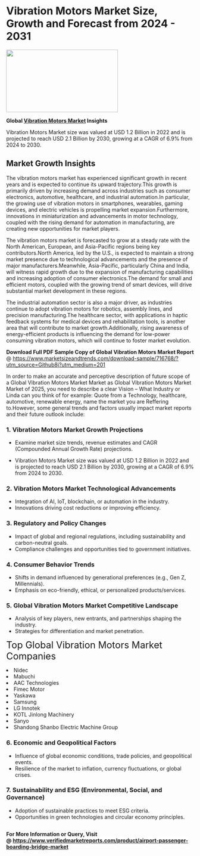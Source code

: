 <H1>Vibration Motors Market Size, Growth and Forecast from 2024 - 2031</H1><img class="aligncenter size-medium wp-image-584254" src="https://thirdeyenews.in/wp-content/uploads/2024/09/Global-Market-Research-300x168.jpeg" alt="" width="300" height="168" /><p><strong>Global&nbsp;<a href="https://www.marketsizeandtrends.com/download-sample/716768/?utm_source=Github8j?utm_medium=201">Vibration Motors Market</a> Insights</strong></p><p>Vibration Motors Market size was valued at USD 1.2 Billion in 2022 and is projected to reach USD 2.1 Billion by 2030, growing at a CAGR of 6.9% from 2024 to 2030.</p><p><h2>Market Growth Insights</h2> <p>The vibration motors market has experienced significant growth in recent years and is expected to continue its upward trajectory.This growth is primarily driven by increasing demand across industries such as consumer electronics, automotive, healthcare, and industrial automation.In particular, the growing use of vibration motors in smartphones, wearables, gaming devices, and electric vehicles is propelling market expansion.Furthermore, innovations in miniaturization and advancements in motor technology, coupled with the rising demand for automation in manufacturing, are creating new opportunities for market players.</p> <p>The vibration motors market is forecasted to grow at a steady rate with the North American, European, and Asia-Pacific regions being key contributors.North America, led by the U.S., is expected to maintain a strong market presence due to technological advancements and the presence of major manufacturers.Meanwhile, Asia-Pacific, particularly China and India, will witness rapid growth due to the expansion of manufacturing capabilities and increasing adoption of consumer electronics.The demand for small and efficient motors, coupled with the growing trend of smart devices, will drive substantial market development in these regions.</p> <p>The industrial automation sector is also a major driver, as industries continue to adopt vibration motors for robotics, assembly lines, and precision manufacturing.The healthcare sector, with applications in haptic feedback systems for medical devices and rehabilitation tools, is another area that will contribute to market growth.Additionally, rising awareness of energy-efficient products is influencing the demand for low-power consuming vibration motors, which will continue to foster market evolution.</p> <p><span class=""><strong>Download Full PDF Sample Copy of Global Vibration Motors Market Report</strong> @ <a href="https://www.marketsizeandtrends.com/download-sample/716768/?utm_source=Github8j?utm_medium=201" target="_blank">https://www.marketsizeandtrends.com/download-sample/716768/?utm_source=Github8j?utm_medium=201</a></span></p><p>In order to make an accurate and perceptive description of future scope of a Global&nbsp;Vibration Motors Market Market as Global&nbsp;Vibration Motors Market Market of 2025, you need to describe a clear Vision &ndash; What Industry or Linda can you think of for example: Quote from a Technology, healthcare, automotive, renewable energy, name the market you are Reffering to.However, some general trends and factors usually impact market reports and their future outlook include:</p><h3>1.&nbsp;<strong>Vibration Motors Market Growth Projections</strong></h3><ul><li>Examine market size trends, revenue estimates and CAGR (Compounded Annual Growth Rate) projections.</li><li><p>Vibration Motors Market size was valued at USD 1.2 Billion in 2022 and is projected to reach USD 2.1 Billion by 2030, growing at a CAGR of 6.9% from 2024 to 2030.</p></li></ul><h3>2.&nbsp;<strong>Vibration Motors Market Technological Advancements</strong></h3><ul><li>Integration of AI, IoT, blockchain, or automation in the industry.</li><li>Innovations driving cost reductions or improving efficiency.</li></ul><h3>3.&nbsp;<strong>Regulatory and Policy Changes</strong></h3><ul><li>Impact of global and regional regulations, including sustainability and carbon-neutral goals.</li><li>Compliance challenges and opportunities tied to government initiatives.</li></ul><h3>4.&nbsp;<strong>Consumer Behavior Trends</strong></h3><ul><li>Shifts in demand influenced by generational preferences (e.g., Gen Z, Millennials).</li><li>Emphasis on eco-friendly, ethical, or personalized products/services.</li></ul><h3>5.&nbsp;<strong>Global Vibration Motors Market Competitive Landscape</strong></h3><ul><li>Analysis of key players, new entrants, and partnerships shaping the industry.</li><li>Strategies for differentiation and market penetration.</li></ul><p data-pm-slice="1 1 []"><span style="color: inherit; font-family: inherit; font-size: 25px;">Top Global Vibration Motors Market Companies</span></p><div class="" data-test-id=""><p><li>Nidec</li><li> Mabuchi</li><li> AAC Technologies</li><li> Fimec Motor</li><li> Yaskawa</li><li> Samsung</li><li> LG Innotek</li><li> KOTL Jinlong Machinery</li><li> Sanyo</li><li> Shandong Shanbo Electric Machine Group</li></p></div><h3>6.&nbsp;<strong>Economic and Geopolitical Factors</strong></h3><ul><li>Influence of global economic conditions, trade policies, and geopolitical events.</li><li>Resilience of the market to inflation, currency fluctuations, or global crises.</li></ul><h3>7.&nbsp;<strong>Sustainability and ESG (Environmental, Social, and Governance)</strong></h3><ul><li>Adoption of sustainable practices to meet ESG criteria.</li><li>Opportunities in green technologies and circular economy principles.</li></ul><h2><strong style="font-size: 14px;">For More Information or Query, Visit @&nbsp;</strong><a style="background-color: #ffffff; font-size: 14px;" href="https://www.marketsizeandtrends.com/report/vibration-motors-market/" target="_blank">https://www.verifiedmarketreports.com/product/airport-passenger-boarding-bridge-market</a></h2>